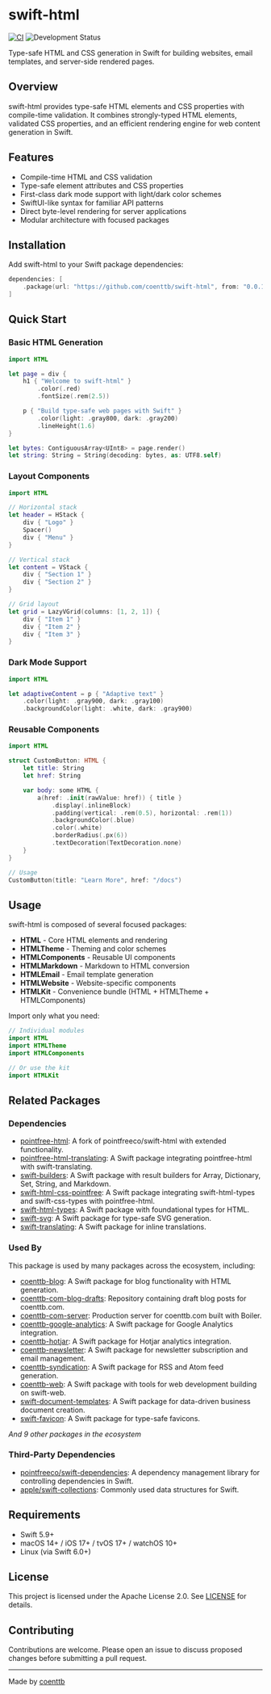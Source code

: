 # swift-html

[![CI](https://github.com/coenttb/swift-html/workflows/CI/badge.svg)](https://github.com/coenttb/swift-html/actions/workflows/ci.yml)
![Development Status](https://img.shields.io/badge/status-active--development-blue.svg)

Type-safe HTML and CSS generation in Swift for building websites, email templates, and server-side rendered pages.

## Overview

swift-html provides type-safe HTML elements and CSS properties with compile-time validation. It combines strongly-typed HTML elements, validated CSS properties, and an efficient rendering engine for web content generation in Swift.

## Features

- Compile-time HTML and CSS validation
- Type-safe element attributes and CSS properties
- First-class dark mode support with light/dark color schemes
- SwiftUI-like syntax for familiar API patterns
- Direct byte-level rendering for server applications
- Modular architecture with focused packages

## Installation

Add swift-html to your Swift package dependencies:

```swift
dependencies: [
    .package(url: "https://github.com/coenttb/swift-html", from: "0.0.1")
]
```

## Quick Start

### Basic HTML Generation

```swift
import HTML

let page = div {
    h1 { "Welcome to swift-html" }
        .color(.red)
        .fontSize(.rem(2.5))

    p { "Build type-safe web pages with Swift" }
        .color(light: .gray800, dark: .gray200)
        .lineHeight(1.6)
}

let bytes: ContiguousArray<UInt8> = page.render()
let string: String = String(decoding: bytes, as: UTF8.self)
```

### Layout Components

```swift
import HTML

// Horizontal stack
let header = HStack {
    div { "Logo" }
    Spacer()
    div { "Menu" }
}

// Vertical stack
let content = VStack {
    div { "Section 1" }
    div { "Section 2" }
}

// Grid layout
let grid = LazyVGrid(columns: [1, 2, 1]) {
    div { "Item 1" }
    div { "Item 2" }
    div { "Item 3" }
}
```

### Dark Mode Support

```swift
import HTML

let adaptiveContent = p { "Adaptive text" }
    .color(light: .gray900, dark: .gray100)
    .backgroundColor(light: .white, dark: .gray900)
```

### Reusable Components

```swift
import HTML

struct CustomButton: HTML {
    let title: String
    let href: String

    var body: some HTML {
        a(href: .init(rawValue: href)) { title }
            .display(.inlineBlock)
            .padding(vertical: .rem(0.5), horizontal: .rem(1))
            .backgroundColor(.blue)
            .color(.white)
            .borderRadius(.px(6))
            .textDecoration(TextDecoration.none)
    }
}

// Usage
CustomButton(title: "Learn More", href: "/docs")
```

## Usage

swift-html is composed of several focused packages:

- **HTML** - Core HTML elements and rendering
- **HTMLTheme** - Theming and color schemes
- **HTMLComponents** - Reusable UI components
- **HTMLMarkdown** - Markdown to HTML conversion
- **HTMLEmail** - Email template generation
- **HTMLWebsite** - Website-specific components
- **HTMLKit** - Convenience bundle (HTML + HTMLTheme + HTMLComponents)

Import only what you need:

```swift
// Individual modules
import HTML
import HTMLTheme
import HTMLComponents

// Or use the kit
import HTMLKit
```

## Related Packages

### Dependencies

- [pointfree-html](https://github.com/coenttb/pointfree-html): A fork of pointfreeco/swift-html with extended functionality.
- [pointfree-html-translating](https://github.com/coenttb/pointfree-html-translating): A Swift package integrating pointfree-html with swift-translating.
- [swift-builders](https://github.com/coenttb/swift-builders): A Swift package with result builders for Array, Dictionary, Set, String, and Markdown.
- [swift-html-css-pointfree](https://github.com/coenttb/swift-html-css-pointfree): A Swift package integrating swift-html-types and swift-css-types with pointfree-html.
- [swift-html-types](https://github.com/coenttb/swift-html-types): A Swift package with foundational types for HTML.
- [swift-svg](https://github.com/coenttb/swift-svg): A Swift package for type-safe SVG generation.
- [swift-translating](https://github.com/coenttb/swift-translating): A Swift package for inline translations.

### Used By

This package is used by many packages across the ecosystem, including:

- [coenttb-blog](https://github.com/coenttb/coenttb-blog): A Swift package for blog functionality with HTML generation.
- [coenttb-com-blog-drafts](https://github.com/coenttb/coenttb-com-blog-drafts): Repository containing draft blog posts for coenttb.com.
- [coenttb-com-server](https://github.com/coenttb/coenttb-com-server): Production server for coenttb.com built with Boiler.
- [coenttb-google-analytics](https://github.com/coenttb/coenttb-google-analytics): A Swift package for Google Analytics integration.
- [coenttb-hotjar](https://github.com/coenttb/coenttb-hotjar): A Swift package for Hotjar analytics integration.
- [coenttb-newsletter](https://github.com/coenttb/coenttb-newsletter): A Swift package for newsletter subscription and email management.
- [coenttb-syndication](https://github.com/coenttb/coenttb-syndication): A Swift package for RSS and Atom feed generation.
- [coenttb-web](https://github.com/coenttb/coenttb-web): A Swift package with tools for web development building on swift-web.
- [swift-document-templates](https://github.com/coenttb/swift-document-templates): A Swift package for data-driven business document creation.
- [swift-favicon](https://github.com/coenttb/swift-favicon): A Swift package for type-safe favicons.

*And 9 other packages in the ecosystem*

### Third-Party Dependencies

- [pointfreeco/swift-dependencies](https://github.com/pointfreeco/swift-dependencies): A dependency management library for controlling dependencies in Swift.
- [apple/swift-collections](https://github.com/apple/swift-collections): Commonly used data structures for Swift.

## Requirements

- Swift 5.9+
- macOS 14+ / iOS 17+ / tvOS 17+ / watchOS 10+
- Linux (via Swift 6.0+)

## License

This project is licensed under the Apache License 2.0. See [LICENSE](LICENSE) for details.

## Contributing

Contributions are welcome. Please open an issue to discuss proposed changes before submitting a pull request.

---

Made by [coenttb](https://coenttb.com)
